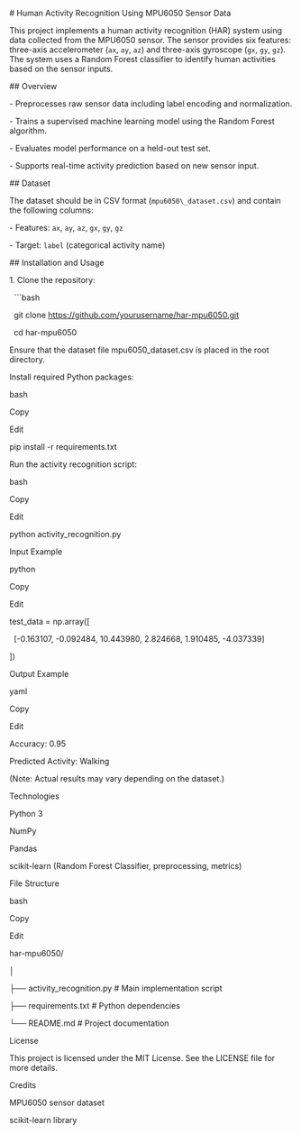 \# Human Activity Recognition Using MPU6050 Sensor Data



This project implements a human activity recognition (HAR) system using data collected from the MPU6050 sensor. The sensor provides six features: three-axis accelerometer (`ax`, `ay`, `az`) and three-axis gyroscope (`gx`, `gy`, `gz`). The system uses a Random Forest classifier to identify human activities based on the sensor inputs.



\## Overview



\- Preprocesses raw sensor data including label encoding and normalization.

\- Trains a supervised machine learning model using the Random Forest algorithm.

\- Evaluates model performance on a held-out test set.

\- Supports real-time activity prediction based on new sensor input.



\## Dataset



The dataset should be in CSV format (`mpu6050\_dataset.csv`) and contain the following columns:

\- Features: `ax`, `ay`, `az`, `gx`, `gy`, `gz`

\- Target: `label` (categorical activity name)



\## Installation and Usage



1\. Clone the repository:



&nbsp;  ```bash

&nbsp;  git clone https://github.com/yourusername/har-mpu6050.git

&nbsp;  cd har-mpu6050

Ensure that the dataset file mpu6050\_dataset.csv is placed in the root directory.



Install required Python packages:



bash

Copy

Edit

pip install -r requirements.txt

Run the activity recognition script:



bash

Copy

Edit

python activity\_recognition.py

Input Example

python

Copy

Edit

test\_data = np.array(\[

&nbsp;   \[-0.163107, -0.092484, 10.443980, 2.824668, 1.910485, -4.037339]

])

Output Example

yaml

Copy

Edit

Accuracy: 0.95

Predicted Activity: Walking

(Note: Actual results may vary depending on the dataset.)



Technologies

Python 3



NumPy



Pandas



scikit-learn (Random Forest Classifier, preprocessing, metrics)



File Structure

bash

Copy

Edit

har-mpu6050/

│

├── activity\_recognition.py     # Main implementation script

├── requirements.txt            # Python dependencies

└── README.md                   # Project documentation

License

This project is licensed under the MIT License. See the LICENSE file for more details.



Credits

MPU6050 sensor dataset

scikit-learn library


